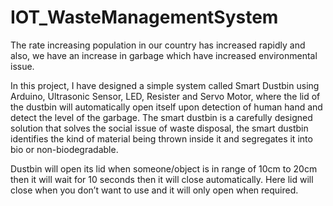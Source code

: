 # IOT_WasteManagementSystem

The rate increasing population in our country has increased rapidly and also, we have an increase in garbage which have increased environmental issue. 

In this project, I have designed a simple system called Smart Dustbin using Arduino, Ultrasonic Sensor, LED, Resister and Servo Motor, where the lid of the dustbin will automatically open itself upon detection of human hand and detect the level of the garbage. The smart dustbin is a carefully designed solution that solves the social issue of waste disposal, the smart dustbin identifies the kind of material being thrown inside it and segregates it into bio or non-biodegradable.

Dustbin will open its lid when someone/object is in range of 10cm to 20cm then it will wait for 10 seconds then it will close automatically. Here lid will close when you don’t want to use and it will only open when required.
